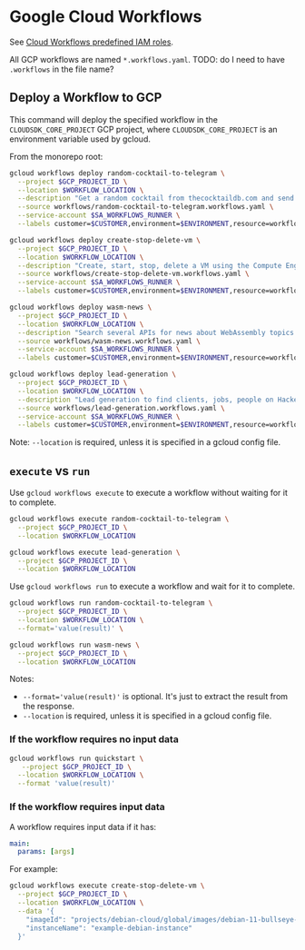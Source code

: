 # Google Cloud Workflows

See [Cloud Workflows predefined IAM roles](https://cloud.google.com/iam/docs/understanding-roles#workflows-roles).

All GCP workflows are named `*.workflows.yaml`. TODO: do I need to have `.workflows` in the file name?

## Deploy a Workflow to GCP

This command will deploy the specified workflow in the `CLOUDSDK_CORE_PROJECT` GCP project, where `CLOUDSDK_CORE_PROJECT` is an environment variable used by gcloud.

From the monorepo root:

```sh
gcloud workflows deploy random-cocktail-to-telegram \
  --project $GCP_PROJECT_ID \
  --location $WORKFLOW_LOCATION \
  --description "Get a random cocktail from thecocktaildb.com and send it to Telegram and email" \
  --source workflows/random-cocktail-to-telegram.workflows.yaml \
  --service-account $SA_WORKFLOWS_RUNNER \
  --labels customer=$CUSTOMER,environment=$ENVIRONMENT,resource=workflow
```

```sh
gcloud workflows deploy create-stop-delete-vm \
  --project $GCP_PROJECT_ID \
  --location $WORKFLOW_LOCATION \
  --description "Create, start, stop, delete a VM using the Compute Engine Workflows Connector" \
  --source workflows/create-stop-delete-vm.workflows.yaml \
  --service-account $SA_WORKFLOWS_RUNNER \
  --labels customer=$CUSTOMER,environment=$ENVIRONMENT,resource=workflow
```

```sh
gcloud workflows deploy wasm-news \
  --project $GCP_PROJECT_ID \
  --location $WORKFLOW_LOCATION \
  --description "Search several APIs for news about WebAssembly topics and store them in Google Sheets" \
  --source workflows/wasm-news.workflows.yaml \
  --service-account $SA_WORKFLOWS_RUNNER \
  --labels customer=$CUSTOMER,environment=$ENVIRONMENT,resource=workflow
```

```sh
gcloud workflows deploy lead-generation \
  --project $GCP_PROJECT_ID \
  --location $WORKFLOW_LOCATION \
  --description "Lead generation to find clients, jobs, people on Hacker News, LinkedIn, Reddit" \
  --source workflows/lead-generation.workflows.yaml \
  --service-account $SA_WORKFLOWS_RUNNER \
  --labels customer=$CUSTOMER,environment=$ENVIRONMENT,resource=workflow
```

Note: `--location` is required, unless it is specified in a gcloud config file.

## `execute` vs `run`

Use `gcloud workflows execute` to execute a workflow without waiting for it to complete.

```sh
gcloud workflows execute random-cocktail-to-telegram \
  --project $GCP_PROJECT_ID \
  --location $WORKFLOW_LOCATION
```

```sh
gcloud workflows execute lead-generation \
  --project $GCP_PROJECT_ID \
  --location $WORKFLOW_LOCATION
```

Use `gcloud workflows run` to execute a workflow and wait for it to complete.

```sh
gcloud workflows run random-cocktail-to-telegram \
  --project $GCP_PROJECT_ID \
  --location $WORKFLOW_LOCATION \
  --format='value(result)' \
```

```sh
gcloud workflows run wasm-news \
  --project $GCP_PROJECT_ID \
  --location $WORKFLOW_LOCATION
```

Notes:

- `--format='value(result)'` is optional. It's just to extract the result from the response.
- `--location` is required, unless it is specified in a gcloud config file.

### If the workflow requires no input data

```sh
gcloud workflows run quickstart \
   --project $GCP_PROJECT_ID \
  --location $WORKFLOW_LOCATION \
  --format 'value(result)'
```

### If the workflow requires input data

A workflow requires input data if it has:

```yaml
main:
  params: [args]
```

For example:

```sh
gcloud workflows execute create-stop-delete-vm \
  --project $GCP_PROJECT_ID \
  --location $WORKFLOW_LOCATION \
  --data '{
    "imageId": "projects/debian-cloud/global/images/debian-11-bullseye-v20220406",
    "instanceName": "example-debian-instance"
  }'
```
